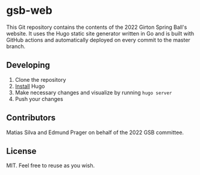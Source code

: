 # gsb-web

This Git repository contains the contents of the 2022 Girton Spring Ball's website. It uses the Hugo static site generator written in Go and is built with GitHub actions and automatically deployed on every commit to the master branch.

## Developing

1. Clone the repository
2. [Install](https://gohugo.io/getting-started/installing/) Hugo 
3. Make necessary changes and visualize by running `hugo server`
4. Push your changes

## Contributors

Matias Silva and Edmund Prager on behalf of the 2022 GSB committee.

## License

MIT. Feel free to reuse as you wish.